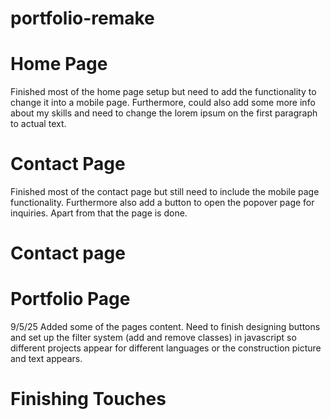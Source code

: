# portfolio-remake

# Home Page
Finished most of the home page setup but need to add the functionality to change it into a mobile page. Furthermore, could also add some more info about my skills and need to change the lorem ipsum on the first paragraph to actual text.

# Contact Page
Finished most of the contact page but still need to include the mobile page functionality. Furthermore also add a button to open the popover page for inquiries. Apart from that the page is done.

# Contact page


# Portfolio Page 
9/5/25 Added some of the pages content. Need to finish designing buttons and set up the filter system (add and remove classes) in javascript so different projects appear for different languages or the construction picture and text appears.



# Finishing Touches